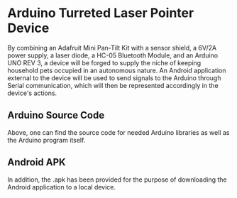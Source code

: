 Arduino Turreted Laser Pointer Device
=========================================================================
By combining an Adafruit Mini Pan-Tilt Kit with a sensor shield, a 6V/2A power supply, a laser diode, a HC-05 Bluetooth Module, and an Arduino UNO REV 3, a device will be forged to supply the niche of keeping household pets occupied in an autonomous nature. An Android application external to the device will be used to send signals to the Arduino through Serial communication, which will then be represented accordingly in the device's actions.

Arduino Source Code
-------------------------------------------------------------------------
Above, one can find the source code for needed Arduino libraries as well as the Arduino program itself. 

Android APK
-------------------------------------------------------------------------
In addition, the .apk has been provided for the purpose of downloading the Android application to a local device.
